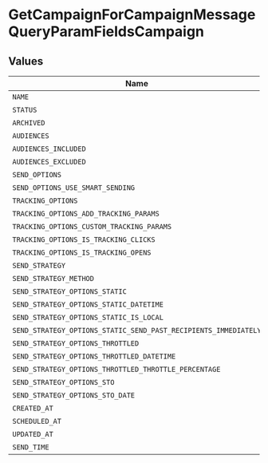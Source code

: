 # GetCampaignForCampaignMessageQueryParamFieldsCampaign


## Values

| Name                                                            | Value                                                           |
| --------------------------------------------------------------- | --------------------------------------------------------------- |
| `NAME`                                                          | name                                                            |
| `STATUS`                                                        | status                                                          |
| `ARCHIVED`                                                      | archived                                                        |
| `AUDIENCES`                                                     | audiences                                                       |
| `AUDIENCES_INCLUDED`                                            | audiences.included                                              |
| `AUDIENCES_EXCLUDED`                                            | audiences.excluded                                              |
| `SEND_OPTIONS`                                                  | send_options                                                    |
| `SEND_OPTIONS_USE_SMART_SENDING`                                | send_options.use_smart_sending                                  |
| `TRACKING_OPTIONS`                                              | tracking_options                                                |
| `TRACKING_OPTIONS_ADD_TRACKING_PARAMS`                          | tracking_options.add_tracking_params                            |
| `TRACKING_OPTIONS_CUSTOM_TRACKING_PARAMS`                       | tracking_options.custom_tracking_params                         |
| `TRACKING_OPTIONS_IS_TRACKING_CLICKS`                           | tracking_options.is_tracking_clicks                             |
| `TRACKING_OPTIONS_IS_TRACKING_OPENS`                            | tracking_options.is_tracking_opens                              |
| `SEND_STRATEGY`                                                 | send_strategy                                                   |
| `SEND_STRATEGY_METHOD`                                          | send_strategy.method                                            |
| `SEND_STRATEGY_OPTIONS_STATIC`                                  | send_strategy.options_static                                    |
| `SEND_STRATEGY_OPTIONS_STATIC_DATETIME`                         | send_strategy.options_static.datetime                           |
| `SEND_STRATEGY_OPTIONS_STATIC_IS_LOCAL`                         | send_strategy.options_static.is_local                           |
| `SEND_STRATEGY_OPTIONS_STATIC_SEND_PAST_RECIPIENTS_IMMEDIATELY` | send_strategy.options_static.send_past_recipients_immediately   |
| `SEND_STRATEGY_OPTIONS_THROTTLED`                               | send_strategy.options_throttled                                 |
| `SEND_STRATEGY_OPTIONS_THROTTLED_DATETIME`                      | send_strategy.options_throttled.datetime                        |
| `SEND_STRATEGY_OPTIONS_THROTTLED_THROTTLE_PERCENTAGE`           | send_strategy.options_throttled.throttle_percentage             |
| `SEND_STRATEGY_OPTIONS_STO`                                     | send_strategy.options_sto                                       |
| `SEND_STRATEGY_OPTIONS_STO_DATE`                                | send_strategy.options_sto.date                                  |
| `CREATED_AT`                                                    | created_at                                                      |
| `SCHEDULED_AT`                                                  | scheduled_at                                                    |
| `UPDATED_AT`                                                    | updated_at                                                      |
| `SEND_TIME`                                                     | send_time                                                       |